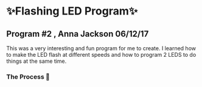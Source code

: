   # :sparkles:Flashing LED Program:sparkles:
## Program \#2 , Anna Jackson 06/12/17
This was a very interesting and fun program for me to create. I learned how to make the LED flash at different speeds and how to program 2 LEDS to do things at the same time.
### The Process :cake:
